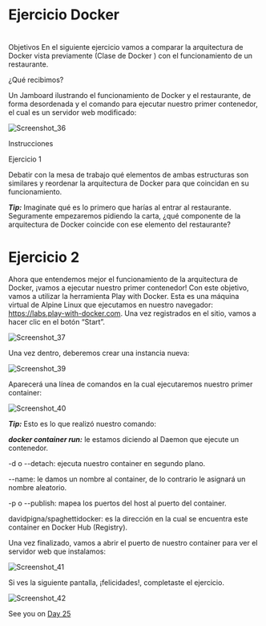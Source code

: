 
# Ejercicio Docker


#



Objetivos
En el siguiente ejercicio vamos a comparar la arquitectura de Docker vista previamente (Clase de Docker ) con el funcionamiento de un restaurante.

¿Qué recibimos?

Un Jamboard ilustrando el funcionamiento de Docker y el restaurante, de forma desordenada y el comando para ejecutar nuestro primer contenedor, el cual es un servidor web modificado:


![Screenshot_36](https://user-images.githubusercontent.com/96561825/173250150-4e87a80e-115f-48e8-b18d-61dbc68bae23.png)



Instrucciones

Ejercicio 1 

Debatir con la mesa de trabajo qué elementos de ambas estructuras son similares y reordenar la arquitectura de Docker para que coincidan en su funcionamiento.


***Tip:*** Imaginate qué es lo primero que harías al entrar al restaurante. Seguramente empezaremos pidiendo la carta, ¿qué componente de la arquitectura de Docker coincide con ese elemento del restaurante?



#

# Ejercicio 2


Ahora que entendemos mejor el funcionamiento de la arquitectura de Docker, ¡vamos a ejecutar nuestro primer contenedor! Con este objetivo, vamos a utilizar la herramienta Play with Docker. Esta es una máquina virtual de Alpine Linux que ejecutamos en nuestro navegador: https://labs.play-with-docker.com. Una vez registrados en el sitio, vamos a hacer clic en el botón “Start”.

![Screenshot_37](https://user-images.githubusercontent.com/96561825/173250166-ff744121-8ecb-4c76-9724-a285562eba31.png)

Una vez dentro, deberemos crear una instancia nueva:

![Screenshot_39](https://user-images.githubusercontent.com/96561825/173250175-be11a150-d8a2-405e-91e6-7e570e8b9dcf.png)




Aparecerá una línea de comandos en la cual ejecutaremos nuestro primer container:

![Screenshot_40](https://user-images.githubusercontent.com/96561825/173250186-fa55504d-bf88-4d28-a645-d6da93342d0e.png)



***Tip:*** Esto es lo que realizó nuestro comando:


***docker container run:*** le estamos diciendo al Daemon que ejecute un contenedor.

-d o --detach: ejecuta nuestro container en segundo plano.

--name: le damos un nombre al container, de lo contrario le asignará un nombre aleatorio.

-p o --publish: mapea los puertos del host al puerto del container.

davidpigna/spaghettidocker: es la dirección en la cual se encuentra este container en Docker Hub (Registry).



Una vez finalizado, vamos a abrir el puerto de nuestro container para ver el servidor web que instalamos:

![Screenshot_41](https://user-images.githubusercontent.com/96561825/173250211-05d1226b-cb67-44d1-9cfc-1bf46d16be93.png)



Si ves la siguiente pantalla, ¡felicidades!, completaste el ejercicio.


![Screenshot_42](https://user-images.githubusercontent.com/96561825/173250222-291c280a-2983-487f-9912-c697ed4530e8.png)






















See you on [Day 25](day25.md)
